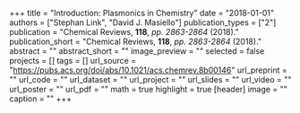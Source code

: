 +++
title = "Introduction: Plasmonics in Chemistry"
date = "2018-01-01"
authors = ["Stephan Link", "David J. Masiello"]
publication_types = ["2"]
publication = "Chemical Reviews, **118**, _pp. 2863-2864_ (2018)."
publication_short = "Chemical Reviews, **118**, _pp. 2863-2864_ (2018)."
abstract = ""
abstract_short = ""
image_preview = ""
selected = false
projects = []
tags = []
url_source = "https://pubs.acs.org/doi/abs/10.1021/acs.chemrev.8b00146"
url_preprint = ""
url_code = ""
url_dataset = ""
url_project = ""
url_slides = ""
url_video = ""
url_poster = ""
url_pdf = ""
math = true
highlight = true
[header]
image = ""
caption = ""
+++
